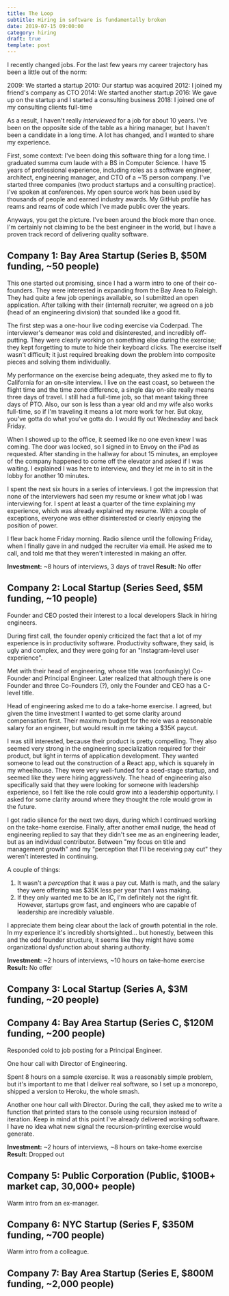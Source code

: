 ```yaml
---
title: The Loop
subtitle: Hiring in software is fundamentally broken
date: 2019-07-15 09:00:00
category: hiring
draft: true
template: post
---
```


I recently changed jobs. For the last few years my career trajectory has been a little out of the norm:

2009: We started a startup
2010: Our startup was acquired
2012: I joined my friend's company as CTO
2014: We started another startup
2016: We gave up on the startup and I started a consulting business
2018: I joined one of my consulting clients full-time

As a result, I haven't really _interviewed_ for a job for about 10 years. I've been on the opposite side of the table as a hiring manager, but I haven't been a candidate in a long time. A lot has changed, and I wanted to share my experience.

First, some context: I've been doing this software thing for a long time. I graduated summa cum laude with a BS in Computer Science. I have 15 years of professional experience, including roles as a software engineer, architect, engineering manager, and CTO of a ~15 person company. I've started three companies (two product startups and a consulting practice). I've spoken at conferences. My open source work has been used by thousands of people and earned industry awards. My GitHub profile has reams and reams of code which I've made public over the years.

Anyways, you get the picture. I've been around the block more than once. I'm certainly not claiming to be the best engineer in the world, but I have a proven track record of delivering quality software.

## Company 1: Bay Area Startup (Series B, \$50M funding, ~50 people)

This one started out promising, since I had a warm intro to one of their co-founders. They were interested in expanding from the Bay Area to Raleigh. They had quite a few job openings available, so I submitted an open application. After talking with their (internal) recruiter, we agreed on a job (head of an engineering division) that sounded like a good fit.

The first step was a one-hour live coding exercise via Coderpad. The interviewer's demeanor was cold and disinterested, and incredibly off-putting. They were clearly working on something else during the exercise; they kept forgetting to mute to hide their keyboard clicks. The exercise itself wasn't difficult; it just required breaking down the problem into composite pieces and solving them individually.

My performance on the exercise being adequate, they asked me to fly to California for an on-site interview. I live on the east coast, so between the flight time and the time zone difference, a single day on-site really means three days of travel. I still had a full-time job, so that meant taking three days of PTO. Also, our son is less than a year old and my wife also works full-time, so if I'm traveling it means a lot more work for her. But okay, you've gotta do what you've gotta do. I would fly out Wednesday and back Friday.

When I showed up to the office, it seemed like no one even knew I was coming. The door was locked, so I signed in to Envoy on the iPad as requested. After standing in the hallway for about 15 minutes, an employee of the company happened to come off the elevator and asked if I was waiting. I explained I was here to interview, and they let me in to sit in the lobby for another 10 minutes.

I spent the next six hours in a series of interviews. I got the impression that none of the interviewers had seen my resume or knew what job I was interviewing for. I spent at least a quarter of the time explaining my experience, which was already explained my resume. With a couple of exceptions, everyone was either disinterested or clearly enjoying the position of power.

I flew back home Friday morning. Radio silence until the following Friday, when I finally gave in and nudged the recruiter via email. He asked me to call, and told me that they weren't interested in making an offer.

**Investment:** ~8 hours of interviews, 3 days of travel
**Result:** No offer

## Company 2: Local Startup (Series Seed, \$5M funding, ~10 people)

Founder and CEO posted their interest to a local developers Slack in hiring engineers.

During first call, the founder openly criticized the fact that a lot of my experience is in productivity software. Productivity software, they said, is ugly and complex, and they were going for an "Instagram-level user experience".

Met with their head of engineering, whose title was (confusingly) Co-Founder and Principal Engineer. Later realized that although there is one Founder and three Co-Founders (?), only the Founder and CEO has a C-level title.

Head of engineering asked me to do a take-home exercise. I agreed, but given the time investment I wanted to get some clarity around compensation first. Their maximum budget for the role was a reasonable salary for an engineer, but would result in me taking a \$35K paycut.

I was still interested, because their product is pretty compelling. They also seemed very strong in the engineering specialization required for their product, but light in terms of application development. They wanted someone to lead out the construction of a React app, which is squarely in my wheelhouse. They were very well-funded for a seed-stage startup, and seemed like they were hiring aggressively. The head of engineering also specifically said that they were looking for someone with leadership experience, so I felt like the role could grow into a leadership opportunity. I asked for some clarity around where they thought the role would grow in the future.

I got radio silence for the next two days, during which I continued working on the take-home exercise. Finally, after another email nudge, the head of engineering replied to say that they didn't see me as an engineering leader, but as an individual contributor. Between "my focus on title and management growth" and my "perception that I'll be receiving pay cut" they weren't interested in continuing.

A couple of things:

1. It wasn't a _perception_ that it was a pay cut. Math is math, and the salary they were offering was \$35K less per year than I was making.
2. If they only wanted me to be an IC, I'm definitely not the right fit. However, startups grow fast, and engineers who are capable of leadership are incredibly valuable.

I appreciate them being clear about the lack of growth potential in the role. In my experience it's incredibly shortsighted... but honestly, between this and the odd founder structure, it seems like they might have some organizational dysfunction about sharing authority.

**Investment:** ~2 hours of interviews, ~10 hours on take-home exercise
**Result:** No offer

## Company 3: Local Startup (Series A, \$3M funding, ~20 people)

## Company 4: Bay Area Startup (Series C, \$120M funding, ~200 people)

Responded cold to job posting for a Principal Engineer.

One hour call with Director of Engineering.

Spent 8 hours on a sample exercise. It was a reasonably simple problem, but it's important to me that I deliver real software, so I set up a monorepo, shipped a version to Heroku, the whole smash.

Another one hour call with Director. During the call, they asked me to write a function that printed stars to the console using recursion instead of iteration. Keep in mind at this point I've already delivered working software. I have no idea what new signal the recursion-printing exercise would generate.

**Investment:** ~2 hours of interviews, ~8 hours on take-home exercise
**Result**: Dropped out

## Company 5: Public Corporation (Public, \$100B+ market cap, 30,000+ people)

Warm intro from an ex-manager.

## Company 6: NYC Startup (Series F, \$350M funding, ~700 people)

Warm intro from a colleague.

## Company 7: Bay Area Startup (Series E, \$800M funding, ~2,000 people)
